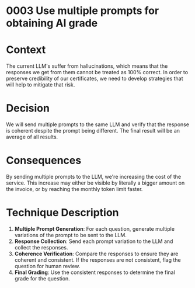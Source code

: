 # 0003 Use multiple prompts for obtaining AI grade

# Context

The current LLM's suffer from hallucinations, which means that the responses we get from them cannot be treated as 100% correct.
In order to preserve credibility of our certificates, we need to develop strategies that will help to mitigate that risk. 

# Decision

We will send multiple prompts to the same LLM and verify that the response is coherent despite the prompt being different.
The final result will be an average of all results.

# Consequences

By sending multiple prompts to the LLM, we're increasing the cost of the service. This increase may either be visible
by literally a bigger amount on the invoice, or by reaching the monthly token limit faster.

# Technique Description

1. **Multiple Prompt Generation**: For each question, generate multiple variations of the prompt to be sent to the LLM.
2. **Response Collection**: Send each prompt variation to the LLM and collect the responses.
3. **Coherence Verification**: Compare the responses to ensure they are coherent and consistent. If the responses are not consistent, flag the question for human review.
4. **Final Grading**: Use the consistent responses to determine the final grade for the question.
